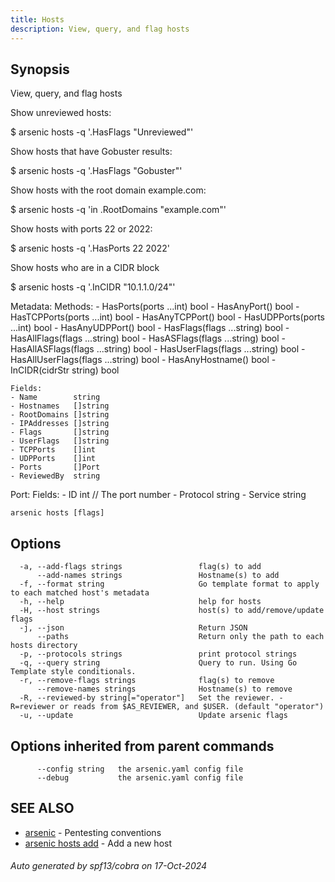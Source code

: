 ```yaml
---
title: Hosts
description: View, query, and flag hosts
---
```


## Synopsis

View, query, and flag hosts

Show unreviewed hosts:

  $ arsenic hosts -q '.HasFlags "Unreviewed"'

Show hosts that have Gobuster results:

  $ arsenic hosts -q '.HasFlags "Gobuster"'

Show hosts with the root domain example.com:

  $ arsenic hosts -q 'in .RootDomains "example.com"'

Show hosts with ports 22 or 2022:

  $ arsenic hosts -q '.HasPorts 22 2022'

Show hosts who are in a CIDR block

  $ arsenic hosts -q '.InCIDR "10.1.1.0/24"'

Metadata:
	Methods:
	- HasPorts(ports ...int) bool
	- HasAnyPort() bool
	- HasTCPPorts(ports ...int) bool
	- HasAnyTCPPort() bool
	- HasUDPPorts(ports ...int) bool
	- HasAnyUDPPort() bool
	- HasFlags(flags ...string) bool
	- HasAllFlags(flags ...string) bool
	- HasASFlags(flags ...string) bool
	- HasAllASFlags(flags ...string) bool
	- HasUserFlags(flags ...string) bool
	- HasAllUserFlags(flags ...string) bool
	- HasAnyHostname() bool
	- InCIDR(cidrStr string) bool

	Fields:
	- Name        string
	- Hostnames   []string
	- RootDomains []string
	- IPAddresses []string
	- Flags       []string
	- UserFlags   []string
	- TCPPorts    []int
	- UDPPorts    []int
	- Ports       []Port
	- ReviewedBy  string

Port:
	Fields:
	- ID       int // The port number
	- Protocol string
	- Service  string


```
arsenic hosts [flags]
```

## Options

```
  -a, --add-flags strings                 flag(s) to add
      --add-names strings                 Hostname(s) to add
  -f, --format string                     Go template format to apply to each matched host's metadata
  -h, --help                              help for hosts
  -H, --host strings                      host(s) to add/remove/update flags
  -j, --json                              Return JSON
      --paths                             Return only the path to each hosts directory
  -p, --protocols strings                 print protocol strings
  -q, --query string                      Query to run. Using Go Template style conditionals.
  -r, --remove-flags strings              flag(s) to remove
      --remove-names strings              Hostname(s) to remove
  -R, --reviewed-by string[="operator"]   Set the reviewer. -R=reviewer or reads from $AS_REVIEWER, and $USER. (default "operator")
  -u, --update                            Update arsenic flags
```

## Options inherited from parent commands

```
      --config string   the arsenic.yaml config file
      --debug           the arsenic.yaml config file
```

## SEE ALSO

* [arsenic](arsenic.md)	 - Pentesting conventions
* [arsenic hosts add](arsenic_hosts_add.md)	 - Add a new host

###### Auto generated by spf13/cobra on 17-Oct-2024
